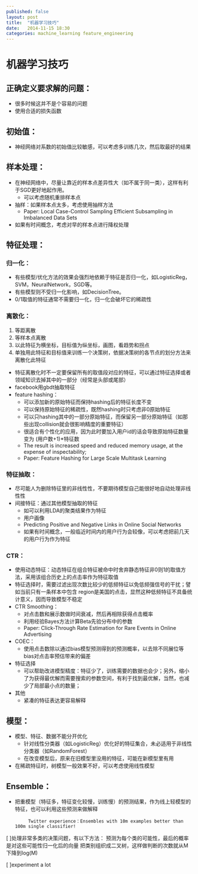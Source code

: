 ```yaml
---
published: false
layout: post
title:  "机器学习技巧"
date:   2014-11-15 18:30
categories: machine_learning feature_engineering
---
```



# 机器学习技巧


## 正确定义要求解的问题：
* 很多时候这并不是个容易的问题
* 使用合适的损失函数


## 初始值：
* 神经网络对系数的初始值比较敏感，可以考虑多训练几次，然后取最好的结果


## 样本处理：
* 在神经网络中，尽量让靠近的样本点差异性大（如不属于同一类），这样有利于SGD更好地起作用。
  * 可以考虑随机重排样本点
* 抽样：如果样本点太多，考虑使用抽样方法
  * Paper: Local Case-Control Sampling Efficient Subsampling in Imbalanced Data Sets
* 如果有时间概念，考虑对早的样本点进行降权处理


## 特征处理：


### 归一化：
  * 有些模型/优化方法的效果会强烈地依赖于特征是否归一化，如LogisticReg，SVM，NeuralNetwork，SGD等。
  * 有些模型则不受归一化影响，如DecisionTree。
  * 0/1取值的特征通常不需要归一化，归一化会破坏它的稀疏性


### 离散化：
  1. 等距离散
  2. 等样本点离散
  3. 以此特征为横坐标，目标值为纵坐标，画图，看趋势和拐点
  4. 单独用此特征和目标值来训练一个决策树，依据决策树的各节点的划分方法来离散化此特征
  * 特征离散化时不一定要保留所有的取值段对应的特征，可以通过特征选择或者领域知识去掉其中的一部分（经常是头部或尾部）
  * facebook用gbdt抽取特征
  * feature hashing：
    * 可以添加新的原始特征而保持hashing后的特征长度不变
    * 可以保持原始特征的稀疏性，既然hashing时只考虑非0原始特征
    * 可以只hashing其中的一部分原始特征，而保留另一部分原始特征（如那些出现collision就会很影响精度的重要特征）
    * 很适合有个性化的应用，因为此时要加入用户id的话会导致原始特征数量变为 (用户数+1)*特征数
    * The result is increased speed and reduced memory usage, at the expense of inspectability;
    * Paper: Feature Hashing for Large Scale Multitask Learning


### 特征抽取：
  * 尽可能人为删除特征里的非线性性，不要期待模型自己能很好地自动处理非线性性
  * 间接特征：通过其他模型抽取的特征
    * 如可以利用LDA的聚类结果作为特征
    * 用户画像
    * Predicting Positive and Negative Links in Online Social Networks
    * 如果有时间概念，一般临近时间内的用户行为会较像，可以考虑把前几天的用户行为作为特征


### CTR：
 * 使用动态特征：动态特征在组合特征被命中时舍弃静态特征非0则1的取值方法，采用该组合历史上的点击率作为特征取值
 * 特征选择时，需要过滤出现次数比较少的低频特征以免低频强信号的干扰；譬如当前只有一条样本中包含 region是美国的点击，显然这种低频特征不具备统计意义，因而导致模型不稳定
 * CTR Smoothing：
   * 对点击数和展示数做时间衰减，然后再相除获得点击概率
   * 利用经验Bayes方法计算Beta先验分布中的参数
   * Paper: Click-Through Rate Estimation for Rare Events in Online Advertising
 * COEC：
   * 使用点击数除以通过bias模型预测得到的预测概率，以去除不同展位等bias对点击率预估带来的偏差
 * 特征选择
   * 可以帮助改进模型精度：特征少了，训练需要的数据也会少；另外，缩小了为获得最优解而需要搜索的参数空间，有利于找到最优解，当然，也减少了局部最小点的数量；
 * 其他
   * 紧凑的特征表达更容易解释


## 模型：
* 模型、特征、数据不能分开优化
  * 针对线性分类器（如LogisticReg）优化好的特征集合，未必适用于非线性分类器（如RandomForest）
  * 在改变模型后，原来在旧模型里没用的特征，可能在新模型里有用
* 在稀疏特征时，树模型一般效果不好，可以考虑使用线性模型

 
## Ensemble：
* 把重模型（特征多，特征变化较慢，训练慢）的预测结果，作为线上轻模型的特征，也可以利用这些预测来做解释


           Twitter experience：Ensembles with 10m examples better than 100m single classifier! 







[ ]处理非常多类的决策问题，有以下方法：
          预测为每个类的可能性，最后的概率是对这些可能性归一化后的向量
          把类别组织成二叉树，这样做判断的次数就从M下降到log(M) 

[ ]experiment a lot

